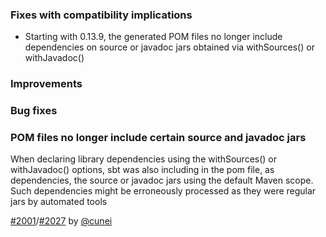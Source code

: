 
  [@cunei]: http://github.com/cunei
  [2001]: https://github.com/sbt/sbt/issues/2001
  [2027]: https://github.com/sbt/sbt/pull/2027

### Fixes with compatibility implications

- Starting with 0.13.9, the generated POM files no longer include dependencies on source or javadoc jars
  obtained via withSources() or withJavadoc()

### Improvements

### Bug fixes

### POM files no longer include certain source and javadoc jars

When declaring library dependencies using the withSources() or withJavadoc() options, sbt was also including
in the pom file, as dependencies, the source or javadoc jars using the default Maven scope. Such dependencies
might be erroneously processed as they were regular jars by automated tools

[#2001][2001]/[#2027][2027] by [@cunei][@cunei]
